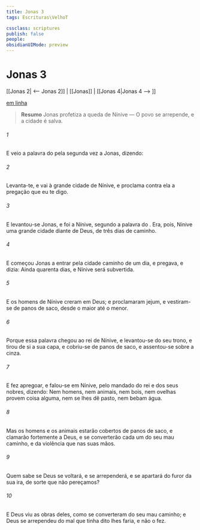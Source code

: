 ```yaml
---
title: Jonas 3
tags: Escrituras\VelhoT

cssclass: scriptures
publish: false
people:
obsidianUIMode: preview
---
```


# Jonas 3
[[Jonas 2| <-- Jonas 2]] | [[Jonas]] | [[Jonas 4|Jonas 4 --> ]]

[em linha](https://churchofjesuschrist.org/study/scriptures/ot/jonah/3?lang=por)

> __Resumo__
Jonas profetiza a queda de Nínive — O povo se arrepende, e a cidade é salva.

###### 1 
E veio a palavra do  pela segunda vez a Jonas, dizendo:

###### 2 
Levanta-te, e vai à grande cidade de Nínive, e proclama contra ela a pregação que eu te digo.

###### 3 
E levantou-se Jonas, e foi a Nínive, segundo a palavra do . Era, pois, Nínive uma grande cidade diante de Deus, de três dias de caminho.

###### 4 
E começou Jonas a entrar pela cidade caminho de um dia, e pregava, e dizia: Ainda quarenta dias, e Nínive será subvertida.

###### 5 
E os homens de Nínive creram em Deus; e proclamaram  jejum, e vestiram-se de panos de saco, desde o maior até o menor.

###### 6 
Porque essa palavra chegou ao rei de Nínive, e levantou-se do seu trono, e tirou de si a sua capa, e cobriu-se de panos de saco, e assentou-se sobre a cinza.

###### 7 
E fez apregoar, e falou-se em Nínive, pelo mandado do rei e dos seus nobres, dizendo: Nem homens, nem animais, nem bois, nem ovelhas provem coisa alguma, nem se lhes dê pasto, nem bebam água.

###### 8 
Mas os homens e os animais estarão cobertos de panos de saco, e clamarão fortemente a Deus, e se converterão cada um do seu mau caminho, e da violência que  nas suas mãos.

###### 9 
Quem sabe se Deus se voltará, e se arrependerá, e se apartará do furor da sua ira, de sorte que não pereçamos?

###### 10 
E Deus viu as obras deles, como se converteram do seu mau caminho; e Deus se arrependeu do mal que tinha dito lhes faria, e não o fez.

